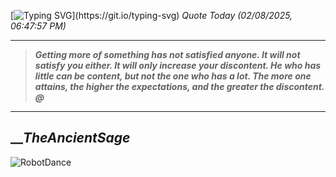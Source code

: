 [![Typing SVG](https://readme-typing-svg.herokuapp.com?font=Press+Start+2P&color=C2F784&size=35&width=900&height=100&lines=Hello+World%2C+I'm+Hung+!)](https://git.io/typing-svg)
_Quote Today (02/08/2025, 06:47:57 PM)_
___
>**_Getting more of something has not satisfied anyone. It will not satisfy you either. It will only increase your discontent. He who has little can be content, but not the one who has a lot. The more one attains, the higher the expectations, and the greater the discontent. @_**
___

## __**_TheAncientSage_**

![RobotDance](src/assets/images/robot-dancing-dribble.gif?style=center)

